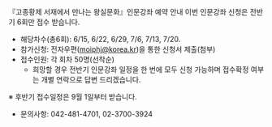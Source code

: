 『고종황제 서재에서 만나는 왕실문화』인문강좌 예약 안내
이번 인문강좌 신청은 전반기 6회만 접수 받습니다.

- 해당차수(총6회): 6/15, 6/22, 6/29, 7/6, 7/13, 7/20.
- 참가신청: 전자우편(moiphj@korea.kr)을 통한 신청서 제출(첨부)
- 접수인원: 각 회차 50명(선착순)
  - 희망할 경우 전반기 인문강좌 일정을 한 번에 모두 신청 가능하며 접수확정 여부는 개별 연락으로 답변 드리겠습니다.

※ 후반기 접수일정은 9월 1일부터 받습니다.

- 문의사항: 042-481-4701, 02-3700-3924